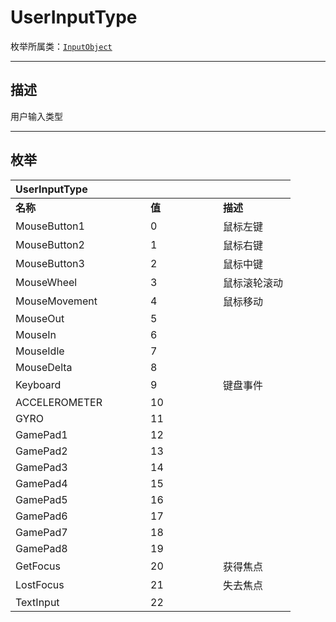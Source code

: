# UserInputType

枚举所属类：[`InputObject`](/Api/Class/Input/InputObject.md)

------------------------------------------------------------------------------------------
## 描述

用户输入类型

------------------------------------------------------------------------------------------
## 枚举

|<div style="width:200px">UserInputType</div>|<div style="width:100px"></div>|<div style="width:100px"></div>|
|:---   |:---|:---|
|**名称**   |**值**  |**描述**|
|MouseButton1   |0   |鼠标左键|
|MouseButton2   |1   |鼠标右键|
|MouseButton3   |2   |鼠标中键|
|MouseWheel   |3   |鼠标滚轮滚动|
|MouseMovement   |4   |鼠标移动|
|MouseOut   |5   ||
|MouseIn   |6   ||
|MouseIdle   |7   ||
|MouseDelta   |8   ||
|Keyboard   |9   |键盘事件|
|ACCELEROMETER   |10   ||
|GYRO   |11   ||
|GamePad1   |12   ||
|GamePad2   |13   ||
|GamePad3   |14   ||
|GamePad4   |15   ||
|GamePad5   |16   ||
|GamePad6   |17   ||
|GamePad7   |18   ||
|GamePad8   |19   ||
|GetFocus   |20   |获得焦点|
|LostFocus   |21   |失去焦点|
|TextInput   |22   ||

